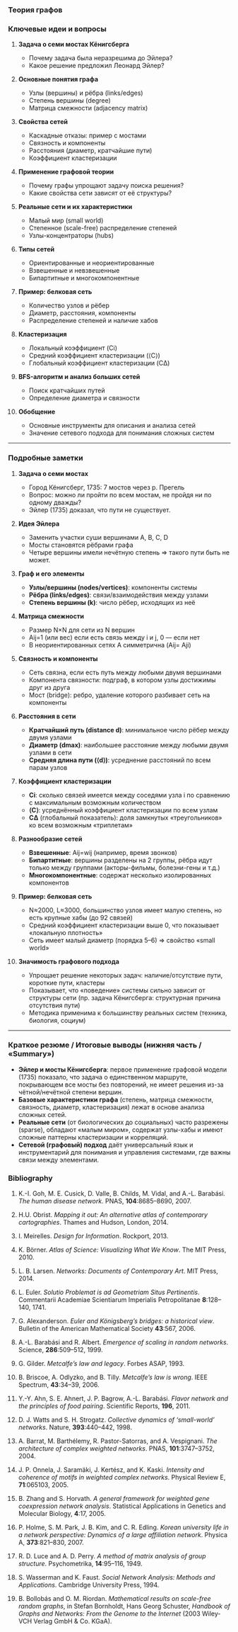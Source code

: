 ### Теория графов  

### Ключевые идеи и вопросы 

1. **Задача о семи мостах Кёнигсберга**  
   - Почему задача была неразрешима до Эйлера?  
   - Какое решение предложил Леонард Эйлер?  

2. **Основные понятия графа**  
   - Узлы (вершины) и рёбра (links/edges)  
   - Степень вершины (degree)  
   - Матрица смежности (adjacency matrix)  

3. **Свойства сетей**  
   - Каскадные отказы: пример с мостами  
   - Связность и компоненты  
   - Расстояния (диаметр, кратчайшие пути)  
   - Коэффициент кластеризации  

4. **Применение графовой теории**  
   - Почему графы упрощают задачу поиска решения?  
   - Какие свойства сети зависят от её структуры?  

5. **Реальные сети и их характеристики**  
   - Малый мир (small world)  
   - Степенное (scale-free) распределение степеней  
   - Узлы-концентраторы (hubs)  

6. **Типы сетей**  
   - Ориентированные и неориентированные  
   - Взвешенные и невзвешенные  
   - Бипартитные и многокомпонентные  

7. **Пример: белковая сеть**  
   - Количество узлов и рёбер  
   - Диаметр, расстояния, компоненты  
   - Распределение степеней и наличие хабов  

8. **Кластеризация**  
   - Локальный коэффициент (Ci)  
   - Средний коэффициент кластеризации (⟨C⟩)  
   - Глобальный коэффициент кластеризации (CΔ)  

9. **BFS-алгоритм и анализ больших сетей**  
   - Поиск кратчайших путей  
   - Определение диаметра и связности  

10. **Обобщение**  
    - Основные инструменты для описания и анализа сетей  
    - Значение сетевого подхода для понимания сложных систем  

---

### Подробные заметки  

1. **Задача о семи мостах**  
   - Город Кёнигсберг, 1735: 7 мостов через р. Прегель  
   - Вопрос: можно ли пройти по всем мостам, не пройдя ни по одному дважды?  
   - Эйлер (1735) доказал, что пути не существует.  

2. **Идея Эйлера**  
   - Заменить участки суши вершинами A, B, C, D  
   - Мосты становятся рёбрами графа  
   - Четыре вершины имели нечётную степень => такого пути быть не может.  

3. **Граф и его элементы**  
   - **Узлы/вершины (nodes/vertices)**: компоненты системы  
   - **Рёбра (links/edges)**: связи/взаимодействия между узлами  
   - **Степень вершины (k)**: число рёбер, исходящих из неё  

4. **Матрица смежности**  
   - Размер N×N для сети из N вершин  
   - Aij=1 (или вес) если есть связь между i и j, 0 — если нет  
   - В неориентированных сетях A симметрична (Aij= Aji)  

5. **Связность и компоненты**  
   - Сеть связна, если есть путь между любыми двумя вершинами  
   - Компонента связности: подграф, в котором узлы достижимы друг из друга  
   - Мост (bridge): ребро, удаление которого разбивает сеть на компоненты  

6. **Расстояния в сети**  
   - **Кратчайший путь (distance d)**: минимальное число рёбер между двумя узлами  
   - **Диаметр (dmax)**: наибольшее расстояние между любыми двумя узлами в сети  
   - **Средняя длина пути (⟨d⟩)**: усреднение расстояний по всем парам узлов  

7. **Коэффициент кластеризации**  
   - **Ci**: сколько связей имеется между соседями узла i по сравнению с максимальным возможным количеством  
   - **⟨C⟩**: усреднённый коэффициент кластеризации по всем узлам  
   - **CΔ** (глобальный показатель): доля замкнутых «треугольников» ко всем возможным «триплетам»  

8. **Разнообразие сетей**  
   - **Взвешенные**: Aij=wij (например, время звонков)  
   - **Бипартитные**: вершины разделены на 2 группы, рёбра идут только между группами (акторы-фильмы, болезни-гены и т.д.)  
   - **Многокомпонентные**: содержат несколько изолированных компонентов  

9. **Пример: белковая сеть**  
   - N≈2000, L≈3000, большинство узлов имеет малую степень, но есть крупные хабы (до 92 связей)  
   - Средний коэффициент кластеризации выше 0, что показывает «локальную плотность»  
   - Сеть имеет малый диаметр (порядка 5–6) => свойство «small world»  

10. **Значимость графового подхода**  
    - Упрощает решение некоторых задач: наличие/отсутствие пути, короткие пути, кластеры  
    - Показывает, что «поведение» системы сильно зависит от структуры сети (пр. задача Кёнигсберга: структурная причина отсутствия пути)  
    - Методика применима к большинству реальных систем (техника, биология, социум)  

---

### Краткое резюме / Итоговые выводы (нижняя часть / «Summary»)  

- **Эйлер и мосты Кёнигсберга**: первое применение графовой модели (1735) показало, что задача о единственном маршруте, покрывающем все мосты без повторений, не имеет решения из-за чётной/нечётной степени вершин.  
- **Базовые характеристики графа** (степень, матрица смежности, связность, диаметр, кластеризация) лежат в основе анализа сложных сетей.  
- **Реальные сети** (от биологических до социальных) часто разрежены (sparse), обладают «малым миром», содержат узлы-хабы и имеют сложные паттерны кластеризации и корреляций.  
- **Сетевой (графовый) подход** даёт универсальный язык и инструментарий для понимания и управления системами, где важны связи между элементами.


### Bibliography

1. K.-I. Goh, M. E. Cusick, D. Valle, B. Childs, M. Vidal, and A.-L. Barabási. *The human disease network*. PNAS, **104**:8685–8690, 2007.

2. H.U. Obrist. *Mapping it out: An alternative atlas of contemporary cartographies*. Thames and Hudson, London, 2014.

3. I. Meirelles. *Design for Information*. Rockport, 2013.

4. K. Börner. *Atlas of Science: Visualizing What We Know*. The MIT Press, 2010.

5. L. B. Larsen. *Networks: Documents of Contemporary Art*. MIT Press, 2014.

6. L. Euler. *Solutio Problemat is ad Geometriam Situs Pertinentis*. Commentarii Academiae Scientiarum Imperialis Petropolitanae **8**:128–140, 1741.

7. G. Alexanderson. *Euler and Königsberg’s bridges: a historical view*. Bulletin of the American Mathematical Society **43**:567, 2006.

8. A.-L. Barabási and R. Albert. *Emergence of scaling in random networks*. Science, **286**:509–512, 1999.

9. G. Gilder. *Metcalfe’s law and legacy*. Forbes ASAP, 1993.

10. B. Briscoe, A. Odlyzko, and B. Tilly. *Metcalfe’s law is wrong*. IEEE Spectrum, **43**:34–39, 2006.

11. Y.-Y. Ahn, S. E. Ahnert, J. P. Bagrow, A.-L. Barabási. *Flavor network and the principles of food pairing*. Scientific Reports, **196**, 2011.

12. D. J. Watts and S. H. Strogatz. *Collective dynamics of ‘small-world’ networks*. Nature, **393**:440–442, 1998.

13. A. Barrat, M. Barthélemy, R. Pastor-Satorras, and A. Vespignani. *The architecture of complex weighted networks*. PNAS, **101**:3747–3752, 2004.

14. J. P. Onnela, J. Saramäki, J. Kertész, and K. Kaski. *Intensity and coherence of motifs in weighted complex networks*. Physical Review E, **71**:065103, 2005.

15. B. Zhang and S. Horvath. *A general framework for weighted gene coexpression network analysis*. Statistical Applications in Genetics and Molecular Biology, **4**:17, 2005.

16. P. Holme, S. M. Park, J. B. Kim, and C. R. Edling. *Korean university life in a network perspective: Dynamics of a large affiliation network*. Physica A, **373**:821–830, 2007.

17. R. D. Luce and A. D. Perry. *A method of matrix analysis of group structure*. Psychometrika, **14**:95–116, 1949.

18. S. Wasserman and K. Faust. *Social Network Analysis: Methods and Applications*. Cambridge University Press, 1994.

19. B. Bollobás and O. M. Riordan. *Mathematical results on scale-free random graphs*, in Stefan Bornholdt, Hans Georg Schuster, *Handbook of Graphs and Networks: From the Genome to the Internet* (2003 Wiley-VCH Verlag GmbH & Co. KGaA).
